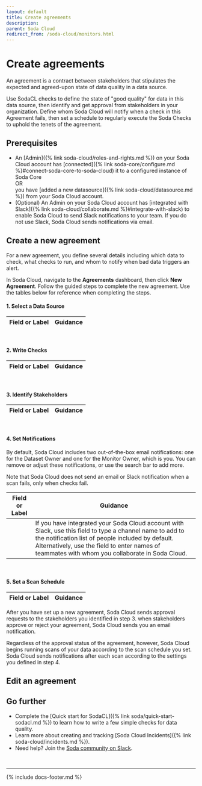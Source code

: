 ```yaml
---
layout: default
title: Create agreements
description: 
parent: Soda Cloud
redirect_from: /soda-cloud/monitors.html
---
```


# Create agreements

An agreement is a contract between stakeholders that stipulates the expected and agreed-upon state of data quality in a data source. 

Use SodaCL checks to define the state of "good quality" for data in this data source, then identify and get approval from stakeholders in your organization. Define whom Soda Cloud will notify when a check in this Agreement fails, then set a schedule to regularly execute the Soda Checks to uphold the tenets of the agreement.

## Prerequisites

* An [Admin]({% link soda-cloud/roles-and-rights.md %}) on your Soda Cloud account has [connected]({% link soda-core/configure.md %}#connect-soda-core-to-soda-cloud) it to a configured instance of Soda Core <br /> OR <br /> you have [added a new datasource]({% link soda-cloud/datasource.md %}) from your Soda Cloud account.
* (Optional) An Admin on your Soda Cloud account has [integrated with Slack]({% link soda-cloud/collaborate.md %}#integrate-with-slack) to enable Soda Cloud to send Slack notifications to your team. If you do not use Slack, Soda Cloud sends notifications via email.

## Create a new agreement

For a new agreement, you define several details including which data to check, what checks to run, and whom to notify when bad data triggers an alert.

In Soda Cloud, navigate to the **Agreements** dashboard, then click **New Agreement**. Follow the guided steps to complete the new agreement. Use the tables below for reference when completing the steps.  

#### 1. Select a Data Source

| Field or Label  | Guidance |
| -----------------  | ----------- |

<br />

#### 2. Write Checks

| Field or Label  | Guidance |
| -----------------  | ----------- |

<br />

#### 3. Identify Stakeholders

| Field or Label  | Guidance |
| -----------------  | ----------- |

<br />

#### 4. Set Notifications

By default, Soda Cloud includes two out-of-the-box email notifications: one for the Dataset Owner and one for the Monitor Owner, which is you. You can remove or adjust these notifications, or use the search bar to add more.

Note that Soda Cloud does not send an email or Slack notification when a scan fails, only when checks fail. 

| Field or Label  | Guidance |
| -----------------  | ----------- |
|                    | If you have integrated your Soda Cloud account with Slack, use this field to type a channel name to add to the notification list of people included by default. Alternatively, use the field to enter names of teammates with whom you collaborate in Soda Cloud. |

<br />

#### 5. Set a Scan Schedule

| Field or Label  | Guidance |
| -----------------  | ----------- |



After you have set up a new agreement, Soda Cloud sends approval requests to the stakeholders you identified in step 3. when stakeholders approve or reject your agreement, Soda Cloud sends you an email notification.

Regardless of the approval status of the agreement, however, Soda Cloud begins running scans of your data according to the scan schedule you set. Soda Cloud sends notifications after each scan according to the settings you defined in step 4. 


## Edit an agreement


## Go further

* Complete the [Quick start for SodaCL]({% link soda/quick-start-sodacl.md %}) to learn how to write a few simple checks for data quality.
* Learn more about creating and tracking [Soda Cloud Incidents]({% link soda-cloud/incidents.md %}).
* Need help? Join the <a href="http://community.soda.io/slack" target="_blank"> Soda community on Slack</a>.
<br />

---
{% include docs-footer.md %}